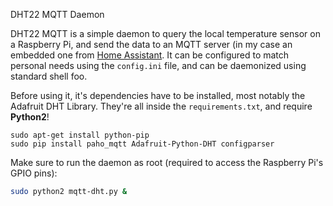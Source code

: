 DHT22 MQTT Daemon

DHT22 MQTT is a simple daemon to query the local temperature sensor on a Raspberry Pi, and send the data to an MQTT server (in my case an embedded one from [Home Assistant](https://home-assistant.io/). It can be configured to match personal needs using the `config.ini` file, and can be daemonized using standard shell foo.

Before using it, it's dependencies have to be installed, most notably the Adafruit DHT Library. They're all inside the `requirements.txt`, and require **Python2**!

```
sudo apt-get install python-pip
sudo pip install paho_mqtt Adafruit-Python-DHT configparser
```

Make sure to run the daemon as root (required to access the Raspberry Pi's GPIO pins):


```bash
sudo python2 mqtt-dht.py &
```
